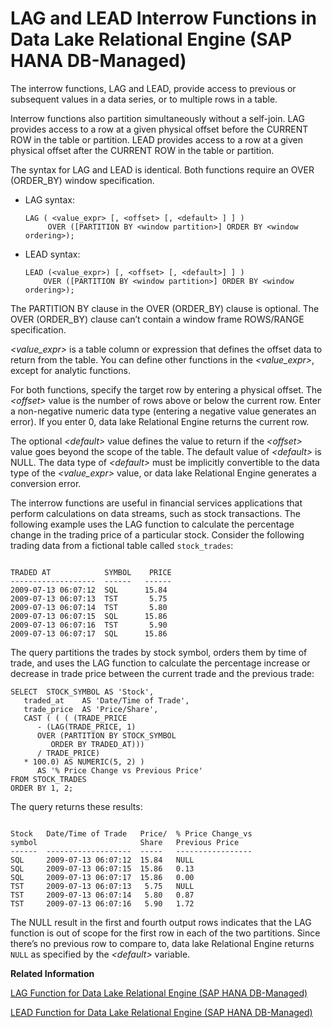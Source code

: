 <!-- loio207a909ff8d84cbab98002e9c653885a -->

# LAG and LEAD Interrow Functions in Data Lake Relational Engine \(SAP HANA DB-Managed\)

The interrow functions, LAG and LEAD, provide access to previous or subsequent values in a data series, or to multiple rows in a table.



Interrow functions also partition simultaneously without a self-join. LAG provides access to a row at a given physical offset before the CURRENT ROW in the table or partition. LEAD provides access to a row at a given physical offset after the CURRENT ROW in the table or partition.

The syntax for LAG and LEAD is identical. Both functions require an OVER \(ORDER\_BY\) window specification.

-   LAG syntax:

    ```
    LAG ( <value_expr> [, <offset> [, <default> ] ] )
         OVER ([PARTITION BY <window partition>] ORDER BY <window ordering>);
    ```

-   LEAD syntax:

    ```
    LEAD (<value_expr>) [, <offset> [, <default>] ] )
        OVER ([PARTITION BY <window partition>] ORDER BY <window ordering>);
    ```


The PARTITION BY clause in the OVER \(ORDER\_BY\) clause is optional. The OVER \(ORDER\_BY\) clause can’t contain a window frame ROWS/RANGE specification.

*<value\_expr\>* is a table column or expression that defines the offset data to return from the table. You can define other functions in the *<value\_expr\>*, except for analytic functions.

For both functions, specify the target row by entering a physical offset. The *<offset\>* value is the number of rows above or below the current row. Enter a non-negative numeric data type \(entering a negative value generates an error\). If you enter 0, data lake Relational Engine returns the current row.

The optional *<default\>* value defines the value to return if the *<offset\>* value goes beyond the scope of the table. The default value of *<default\>* is NULL. The data type of *<default\>* must be implicitly convertible to the data type of the *<value\_expr\>* value, or data lake Relational Engine generates a conversion error.

The interrow functions are useful in financial services applications that perform calculations on data streams, such as stock transactions. The following example uses the LAG function to calculate the percentage change in the trading price of a particular stock. Consider the following trading data from a fictional table called `stock_trades`:

```

TRADED AT            SYMBOL    PRICE
-------------------  ------   ------
2009-07-13 06:07:12  SQL      15.84
2009-07-13 06:07:13  TST       5.75
2009-07-13 06:07:14  TST       5.80
2009-07-13 06:07:15  SQL      15.86
2009-07-13 06:07:16  TST       5.90
2009-07-13 06:07:17  SQL      15.86
```

The query partitions the trades by stock symbol, orders them by time of trade, and uses the LAG function to calculate the percentage increase or decrease in trade price between the current trade and the previous trade:

```
SELECT  STOCK_SYMBOL AS 'Stock',
   traded_at    AS 'Date/Time of Trade',
   trade_price  AS 'Price/Share',
   CAST ( ( ( (TRADE_PRICE
      - (LAG(TRADE_PRICE, 1) 
      OVER (PARTITION BY STOCK_SYMBOL
         ORDER BY TRADED_AT)))
      / TRADE_PRICE)
   * 100.0) AS NUMERIC(5, 2) )
      AS '% Price Change vs Previous Price'
FROM STOCK_TRADES
ORDER BY 1, 2;
```

The query returns these results:

```

Stock   Date/Time of Trade   Price/  % Price Change_vs
symbol                       Share   Previous Price
------  -------------------  -----   -----------------
SQL     2009-07-13 06:07:12  15.84   NULL
SQL     2009-07-13 06:07:15  15.86   0.13
SQL     2009-07-13 06:07:17  15.86   0.00
TST     2009-07-13 06:07:13   5.75   NULL
TST     2009-07-13 06:07:14   5.80   0.87
TST     2009-07-13 06:07:16   5.90   1.72
```

The NULL result in the first and fourth output rows indicates that the LAG function is out of scope for the first row in each of the two partitions. Since there’s no previous row to compare to, data lake Relational Engine returns `NULL` as specified by the *<default\>* variable.

**Related Information**  


[LAG Function for Data Lake Relational Engine \(SAP HANA DB-Managed\)](lag-function-for-data-lake-relational-engine-sap-hana-db-managed-0561e54.md "An interrow function that returns the value of an attribute in a previous row in the table or table partition.")

[LEAD Function for Data Lake Relational Engine \(SAP HANA DB-Managed\)](lead-function-for-data-lake-relational-engine-sap-hana-db-managed-b6a23b0.md "An interrow function that returns the value of an attribute in a subsequent row in the table or table partition.")

